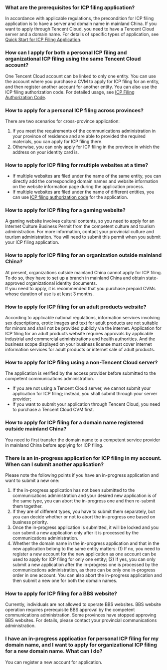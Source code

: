 ### What are the prerequisites for ICP filing application?
In accordance with applicable regulations, the precondition for ICP filing application is to have a server and domain name in mainland China. If you want to apply through Tencent Cloud, you need to have a Tencent Cloud server and a domain name. For details of specific types of application, see [Quick Start for ICP Filing Application](https://cloud.tencent.com/document/product/243/18958).

### How can I apply for both a personal ICP filing and organizational ICP filing using the same Tencent Cloud account?
One Tencent Cloud account can be linked to only one entity.
You can use the account where you purchase a CVM to apply for ICP filing for an entity, and then register another account for another entity. You can also use the ICP filing authorization code. For detailed usage, see [ICP Filing Authorization Code](https://cloud.tencent.com/document/product/243/18908).

### How to apply for a personal ICP filing across provinces?
There are two scenarios for cross-province application:   
1. If you meet the requirements of the communications administration in your province of residence and are able to provided the required materials, you can apply for ICP filing there.     
2. Otherwise, you can only apply for ICP filing in the province in which the address on your identity card is.

### How to apply for ICP filing for multiple websites at a time?
- If multiple websites are filed under the name of the same entity, you can directly add the corresponding domain names and website information on the website information page during the application process.
- If multiple websites are filed under the name of different entities, you can use [ICP filing authorization code](https://cloud.tencent.com/document/product/243/18908) for the application.

### How to apply for ICP filing for a gaming website?
A gaming website involves cultural contents, so you need to apply for an Internet Culture Business Permit from the competent culture and tourism administration. For more information, contact your provincial culture and tourism administration. You will need to submit this permit when you submit your ICP filing application.

### How to apply for ICP filing for an organization outside mainland China?
At present, organizations outside mainland China cannot apply for ICP filing. To do so, they have to set up a branch in mainland China and obtain state-approved organizational identity documents.  
If you need to apply, it is recommended that you purchase prepaid CVMs whose duration of use is at least 3 months.

### How to apply for ICP filing for an adult products website?
According to applicable national regulations, information services involving sex descriptions, erotic images and text for adult products are not suitable for minors and shall not be provided publicly via the internet. 
Application for ICP filing for an adult products website requires approvals by applicable industrial and commercial administrations and health authorities. And the business scope displayed on your business license must cover internet information services for adult products or internet sale of adult products.

### How to apply for ICP filing using a non-Tencent Cloud server?
The application is verified by the access provider before submitted to the competent communications administration.
- If you are not using a Tencent Cloud server, we cannot submit your application for ICP filing; instead, you shall submit through your server provider;
- If you want to submit your application through Tencent Cloud, you need to purchase a Tencent Cloud CVM first.

### How to apply for ICP filing for a domain name registered outside mainland China?
You need to first transfer the domain name to a competent service provider in mainland China before applying for ICP filing.
### There is an in-progress application for ICP filing in my account. When can I submit another application?
Please note the following points if you have an in-progress application and want to submit a new one: 
1. If the in-progress application has not been submitted to the communications administration and your desired new application is of the same type, you can abort the in-progress one and then re-submit them together. 
2. If they are of different types, you have to submit them separately, but you can decide whether or not to abort the in-progress one based on business priority. 
3. Once the in-progress application is submitted, it will be locked and you can submit a new application only after it is processed by the communications administration. 
4. Whether the domain name in the in-progress application and that in the new application belong to the same entity matters: 
(1) If no, you need to register a new account for the new application as one account can be used to apply for ICP filing for only one entity; 
(2) If yes, you can only submit a new application after the in-progress one is processed by the communications administration, as there can be only one in-progress order in one account. You can also abort the in-progress application and then submit a new one for both the domain names.

### How to apply for ICP filing for a BBS website?
Currently, individuals are not allowed to operate BBS websites. BBS website operation requires prerequisite BBS approval by the competent communications administration. Some provinces have stopped approving BBS websites. For details, please contact your provincial communications administration.
### I have an in-progress application for personal ICP filing for my domain name, and I want to apply for organizational ICP filing for a new domain name. What can I do?
You can register a new account for application. 
